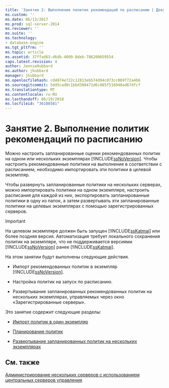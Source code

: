 ```yaml
---
title: 'Занятие 2: Выполнение политик рекомендаций по расписанию | Документы Microsoft'
ms.custom: ''
ms.date: 06/13/2017
ms.prod: sql-server-2014
ms.reviewer: ''
ms.suite: ''
ms.technology:
- database-engine
ms.tgt_pltfrm: ''
ms.topic: article
ms.assetid: 37ffad63-d6db-4609-8deb-786200659554
caps.latest.revision: 4
author: JennieHubbard
ms.author: jhubbard
manager: jhubbard
ms.openlocfilehash: cd4874e722c12813eb574d94c073cc069f72a4b6
ms.sourcegitcommit: 5dd5cad0c1bbd308471d6c885f516948ad67dfcf
ms.translationtype: MT
ms.contentlocale: ru-RU
ms.lasthandoff: 06/19/2018
ms.locfileid: "36188581"
---
```

# <a name="lesson-2-evaluate-best-practices-policies-on-a-scheduled-basis"></a>Занятие 2. Выполнение политик рекомендаций по расписанию 
  Можно настроить запланированные оценки рекомендованных политик на одном или нескольких экземплярах [!INCLUDE[ssNoVersion](../includes/ssnoversion-md.md)]. Чтобы настроить рекомендованные политики на выполнение в соответствии с расписанием, необходимо импортировать эти политики в целевой экземпляр.  
  
 Чтобы развернуть запланированные политики на нескольких серверах, можно импортировать политики на одном экземпляре, настроить расписания для каждой из них, экспортировать запланированные политики в одну из папок, а затем развертывать эти запланированные политики на целевых экземплярах с помощью зарегистрированных серверов.  
  
> [!IMPORTANT]  
>  На целевом экземпляре должен быть запущен [!INCLUDE[ssKatmai](../includes/sskatmai-md.md)] или более поздняя версия. Автоматизация требует локального сохранения политик на экземпляре, что не поддерживается версиями [!INCLUDE[ssNoVersion](../includes/ssnoversion-md.md)] ранее [!INCLUDE[ssKatmai](../includes/sskatmai-md.md)].  
  
 На этом занятии будут выполнены следующие действия.  
  
-   Импорт рекомендованных политик в экземпляр [!INCLUDE[ssNoVersion](../includes/ssnoversion-md.md)].  
  
-   Настройка политик на запуск по расписанию.  
  
-   Развертывание запланированных рекомендованных политик на нескольких экземплярах, управляемых через окно «Зарегистрированные серверы».  
  
 Это занятие содержит следующие разделы:  
  
-   [Импорт политик в один экземпляр](../../2014/tutorials/import-the-policies-to-a-single-instance.md)  
  
-   [Планирование политик](../../2014/tutorials/schedule-the-policies.md)  
  
-   [Развертывание запланированных политик на нескольких экземплярах](../../2014/tutorials/deploy-scheduled-policies-to-multiple-instances.md)  
  
## <a name="see-also"></a>См. также  
 [Администрирование нескольких серверов с использованием центральных серверов управления](../relational-databases/administer-multiple-servers-using-central-management-servers.md)  
  
  